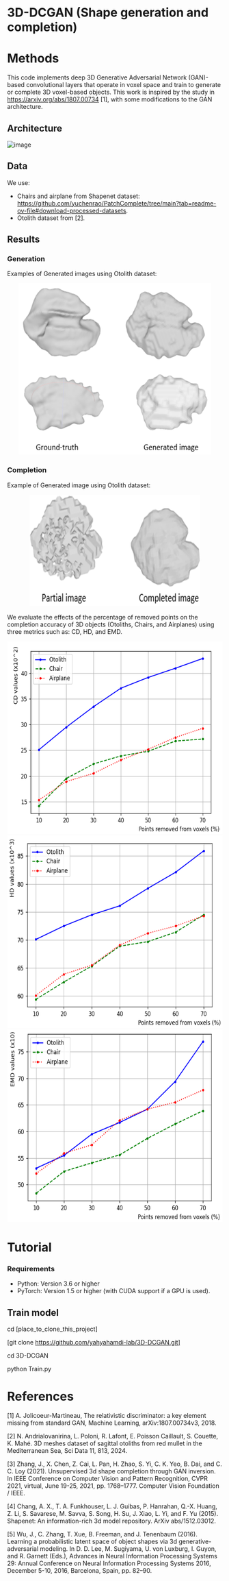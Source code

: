 # 3D-DCGAN (Shape generation and completion)

# Methods
This code implements deep 3D Generative Adversarial Network (GAN)-based convolutional layers that operate in voxel space and train to generate or complete 3D voxel-based objects. This work is inspired by the study in https://arxiv.org/abs/1807.00734 [1], with some modifications to the GAN architecture.
## Architecture

![image](https://github.com/user-attachments/assets/62945467-d054-4d52-b369-1d9c0d79f1c8)

## Data
We use:
- Chairs and airplane from Shapenet dataset: https://github.com/yuchenrao/PatchComplete/tree/main?tab=readme-ov-file#download-processed-datasets.
- Otolith dataset from [2].
## Results

### Generation
Examples of Generated images using Otolith dataset:

<p align="center"><img src="https://github.com/yahyahamdi-lab/3D-DCGAN/blob/main/Generated_images.PNG" width=450 height=400 /> </p>

### Completion

Example of Generated image using Otolith dataset:

<p align="center"><img src="https://github.com/yahyahamdi-lab/3D-DCGAN/blob/main/Completed_images.PNG" width=400 height=260 /> </p>

We evaluate the effects of the percentage of removed points on the completion accuracy of 3D objects (Otoliths, Chairs, and Airplanes) using three metrics such as: CD, HD, and EMD.

<p align="center">
<img src="https://github.com/yahyahamdi-lab/3D-DCGAN/blob/main/Completion_pourcentage_cd_metric.PNG" width=550 height=450 /> 
<img src="https://github.com/yahyahamdi-lab/3D-DCGAN/blob/main/Completion_pourcentage_hd_metric.PNG" width=550 height=450 />
<img src="https://github.com/yahyahamdi-lab/3D-DCGAN/blob/main/Completion_pourcentage_EMD_metric.PNG" width=550 height=450 />
</p>

# Tutorial

### Requirements
- Python: Version 3.6 or higher
- PyTorch: Version 1.5 or higher (with CUDA support if a GPU is used).
## Train model
cd [place_to_clone_this_project]

[git clone https://github.com/yahyahamdi-lab/3D-DCGAN.git]

cd 3D-DCGAN

python Train.py

# References
[1] A. Jolicoeur-Martineau, The relativistic discriminator: a key element missing from standard GAN, Machine Learning, arXiv:1807.00734v3, 2018.

[2] N. Andrialovanirina, L. Poloni, R. Lafont, E. Poisson Caillault, S. Couette, K. Mahé. 3D meshes dataset of sagittal otoliths from red mullet in the Mediterranean Sea, Sci Data
11, 813, 2024.

[3] Zhang, J., X. Chen, Z. Cai, L. Pan, H. Zhao, S. Yi, C. K. Yeo, B. Dai, and C. C. Loy (2021). Unsupervised 3d shape completion through GAN inversion. In IEEE Conference on Computer Vision and Pattern Recognition, CVPR 2021, virtual, June 19-25, 2021, pp. 1768–1777. Computer Vision Foundation / IEEE.

[4] Chang, A. X., T. A. Funkhouser, L. J. Guibas, P. Hanrahan, Q.-X. Huang, Z. Li, S. Savarese, M. Savva, S. Song, H. Su, J. Xiao, L. Yi, and F. Yu (2015). Shapenet: An information-rich 3d model repository. ArXiv abs/1512.03012.

[5] Wu, J., C. Zhang, T. Xue, B. Freeman, and J. Tenenbaum (2016). Learning a probabilistic latent space of object shapes via 3d generative-adversarial modeling. In D. D. Lee, M. Sugiyama,
U. von Luxburg, I. Guyon, and R. Garnett (Eds.), Advances in Neural Information Processing Systems 29: Annual Conference on Neural Information Processing Systems 2016, December 5-10, 2016, Barcelona, Spain, pp. 82–90.

